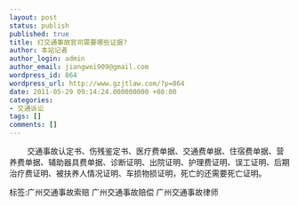 ```yaml
---
layout: post
status: publish
published: true
title: 打交通事故官司需要哪些证据?
author: 本站记者
author_login: admin
author_email: jiangwei909@gmail.com
wordpress_id: 864
wordpress_url: http://www.gzjtlaw.com/?p=864
date: 2011-05-29 09:14:24.000000000 +08:00
categories:
- 交通诉讼
tags: []
comments: []
---
```

　　 交通事故认定书、伤残鉴定书、医疗费单据、交通费单据、住宿费单据、营养费单据、辅助器具费单据、诊断证明、出院证明、护理费证明、误工证明、后期治疗费证明、被扶养人情况证明、车损物损证明，死亡的还需要死亡证明。标签:广州交通事故索赔 广州交通事故赔偿 广州交通事故律师
